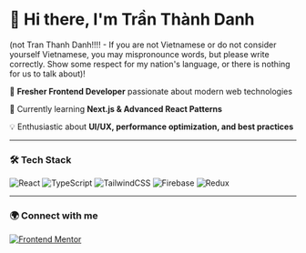 # 👋 Hi there, I'm Trần Thành Danh 

(not Tran Thanh Danh!!!! - If you are not Vietnamese or do not consider yourself Vietnamese, you may mispronounce words, but please write correctly. Show some respect for my nation's language, or there is nothing for us to talk about)!

🚀 **Fresher Frontend Developer** passionate about modern web technologies  

🌱 Currently learning **Next.js & Advanced React Patterns**  

💡 Enthusiastic about **UI/UX, performance optimization, and best practices**  

---

### 🛠️ Tech Stack
![React](https://img.shields.io/badge/React-20232A?style=for-the-badge&logo=react&logoColor=61DAFB)
![TypeScript](https://img.shields.io/badge/TypeScript-007ACC?style=for-the-badge&logo=typescript&logoColor=white)
![TailwindCSS](https://img.shields.io/badge/TailwindCSS-38B2AC?style=for-the-badge&logo=tailwind-css&logoColor=white)
![Firebase](https://img.shields.io/badge/Firebase-ffca28?style=for-the-badge&logo=firebase&logoColor=black)
![Redux](https://img.shields.io/badge/Redux-764ABC?style=for-the-badge&logo=redux&logoColor=white)

---
### 🌍 Connect with me  
[![Frontend Mentor](https://img.shields.io/badge/Frontend_Mentor-%230A0A0A.svg?style=for-the-badge&logo=FrontendMentor&logoColor=white)](https://www.frontendmentor.io/profile/TranDanh1122)

